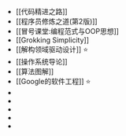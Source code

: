 - [[代码精进之路]]
- [[程序员修炼之道(第2版)]]
- [[冒号课堂:编程范式与OOP思想]]
- [[Grokking Simplicity]]
- [[解构领域驱动设计]] ⭐️
- [[操作系统导论]]
- [[算法图解]]
- [[Google的软件工程]] ⭐️
-
-
-
-
-